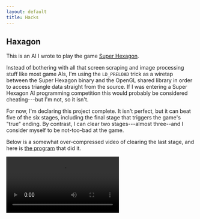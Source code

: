 ```yaml
---
layout: default
title: Hacks
---
```


## Haxagon

This is an AI I wrote to play the game [Super Hexagon](http://superhexagon.com/).

Instead of bothering with all that screen scraping and image processing stuff like most game AIs, I'm using the `LD_PRELOAD` trick as a wiretap between the Super Hexagon binary and the OpenGL shared library in order to access triangle data straight from the source. If I was entering a Super Hexagon AI programming competition this would probably be considered cheating---but I'm not, so it isn't.

For now, I'm declaring this project complete. It isn't perfect, but it can beat five of the six stages, including the final stage that triggers the game's "true" ending. By contrast, I can clear two stages---almost three--and I consider myself to be not-too-bad at the game.

Below is a somewhat over-compressed video of clearing the last stage, and here is [the program](http://github.com/rcbuchanan/haxagon) that did it.

<video controls>
  <source src="/uploads/win.webm" type="video/webm">
  An webm video should be here instead of this text.
</video>

